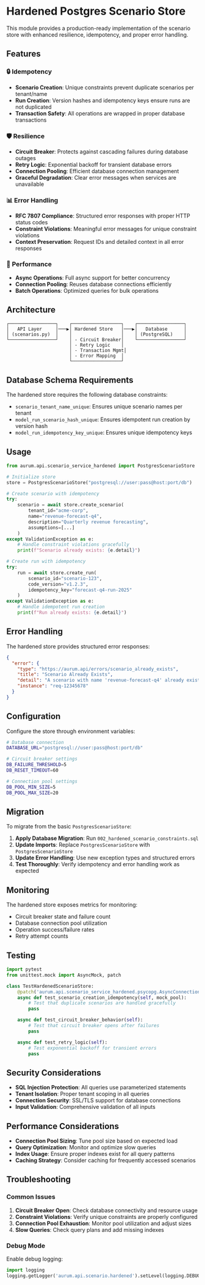 # Hardened Postgres Scenario Store

This module provides a production-ready implementation of the scenario store with enhanced resilience, idempotency, and proper error handling.

## Features

### 🔒 Idempotency
- **Scenario Creation**: Unique constraints prevent duplicate scenarios per tenant/name
- **Run Creation**: Version hashes and idempotency keys ensure runs are not duplicated
- **Transaction Safety**: All operations are wrapped in proper database transactions

### 🛡️ Resilience
- **Circuit Breaker**: Protects against cascading failures during database outages
- **Retry Logic**: Exponential backoff for transient database errors
- **Connection Pooling**: Efficient database connection management
- **Graceful Degradation**: Clear error messages when services are unavailable

### 📊 Error Handling
- **RFC 7807 Compliance**: Structured error responses with proper HTTP status codes
- **Constraint Violations**: Meaningful error messages for unique constraint violations
- **Context Preservation**: Request IDs and detailed context in all error responses

### 🚀 Performance
- **Async Operations**: Full async support for better concurrency
- **Connection Pooling**: Reuses database connections efficiently
- **Batch Operations**: Optimized queries for bulk operations

## Architecture

```
┌─────────────────┐    ┌──────────────────┐    ┌─────────────────┐
│   API Layer     │───▶│ Hardened Store   │───▶│   Database      │
│ (scenarios.py)  │    │                  │    │ (PostgreSQL)    │
└─────────────────┘    │ - Circuit Breaker│    └─────────────────┘
                       │ - Retry Logic    │
                       │ - Transaction Mgmt│
                       │ - Error Mapping  │
                       └──────────────────┘
```

## Database Schema Requirements

The hardened store requires the following database constraints:

- `scenario_tenant_name_unique`: Ensures unique scenario names per tenant
- `model_run_scenario_hash_unique`: Ensures idempotent run creation by version hash
- `model_run_idempotency_key_unique`: Ensures unique idempotency keys

## Usage

```python
from aurum.api.scenario_service_hardened import PostgresScenarioStore

# Initialize store
store = PostgresScenarioStore("postgresql://user:pass@host:port/db")

# Create scenario with idempotency
try:
    scenario = await store.create_scenario(
        tenant_id="acme-corp",
        name="revenue-forecast-q4",
        description="Quarterly revenue forecasting",
        assumptions=[...]
    )
except ValidationException as e:
    # Handle constraint violations gracefully
    print(f"Scenario already exists: {e.detail}")

# Create run with idempotency
try:
    run = await store.create_run(
        scenario_id="scenario-123",
        code_version="v1.2.3",
        idempotency_key="forecast-q4-run-2025"
    )
except ValidationException as e:
    # Handle idempotent run creation
    print(f"Run already exists: {e.detail}")
```

## Error Handling

The hardened store provides structured error responses:

```json
{
  "error": {
    "type": "https://aurum.api/errors/scenario_already_exists",
    "title": "Scenario Already Exists",
    "detail": "A scenario with name 'revenue-forecast-q4' already exists for tenant 'acme-corp'",
    "instance": "req-12345678"
  }
}
```

## Configuration

Configure the store through environment variables:

```bash
# Database connection
DATABASE_URL="postgresql://user:pass@host:port/db"

# Circuit breaker settings
DB_FAILURE_THRESHOLD=5
DB_RESET_TIMEOUT=60

# Connection pool settings
DB_POOL_MIN_SIZE=5
DB_POOL_MAX_SIZE=20
```

## Migration

To migrate from the basic `PostgresScenarioStore`:

1. **Apply Database Migration**: Run `002_hardened_scenario_constraints.sql`
2. **Update Imports**: Replace `PostgresScenarioStore` with `PostgresScenarioStore`
3. **Update Error Handling**: Use new exception types and structured errors
4. **Test Thoroughly**: Verify idempotency and error handling work as expected

## Monitoring

The hardened store exposes metrics for monitoring:

- Circuit breaker state and failure count
- Database connection pool utilization
- Operation success/failure rates
- Retry attempt counts

## Testing

```python
import pytest
from unittest.mock import AsyncMock, patch

class TestHardenedScenarioStore:
    @patch('aurum.api.scenario_service_hardened.psycopg.AsyncConnectionPool')
    async def test_scenario_creation_idempotency(self, mock_pool):
        # Test that duplicate scenarios are handled gracefully
        pass

    async def test_circuit_breaker_behavior(self):
        # Test that circuit breaker opens after failures
        pass

    async def test_retry_logic(self):
        # Test exponential backoff for transient errors
        pass
```

## Security Considerations

- **SQL Injection Protection**: All queries use parameterized statements
- **Tenant Isolation**: Proper tenant scoping in all queries
- **Connection Security**: SSL/TLS support for database connections
- **Input Validation**: Comprehensive validation of all inputs

## Performance Considerations

- **Connection Pool Sizing**: Tune pool size based on expected load
- **Query Optimization**: Monitor and optimize slow queries
- **Index Usage**: Ensure proper indexes exist for all query patterns
- **Caching Strategy**: Consider caching for frequently accessed scenarios

## Troubleshooting

### Common Issues

1. **Circuit Breaker Open**: Check database connectivity and resource usage
2. **Constraint Violations**: Verify unique constraints are properly configured
3. **Connection Pool Exhaustion**: Monitor pool utilization and adjust sizes
4. **Slow Queries**: Check query plans and add missing indexes

### Debug Mode

Enable debug logging:

```python
import logging
logging.getLogger('aurum.api.scenario.hardened').setLevel(logging.DEBUG)
```
